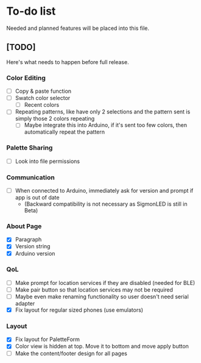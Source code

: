 # To-do list

Needed and planned features will be placed into this file.

## [TODO]

Here's what needs to happen before full release.

### Color Editing
- [ ] Copy & paste function
- [ ] Swatch color selector
	- [ ] Recent colors
- [ ] Repeating patterns, like have only 2 selections and the pattern sent is simply those 2 colors repeating
	- [ ] Maybe integrate this into Arduino, if it's sent too few colors, then automatically repeat the pattern

### Palette Sharing
- [ ] Look into file permissions

### Communication
- [ ] When connected to Arduino, immediately ask for version and prompt if app is out of date
	- (Backward compatibility is not necessary as SigmonLED is still in Beta)

### About Page
- [x] Paragraph
- [x] Version string
- [x] Arduino version

### QoL
- [ ] Make prompt for location services if they are disabled (needed for BLE)
- [ ] Make pair button so that location services may not be required
- [ ] Maybe even make renaming functionality so user doesn't need serial adapter
- [x] Fix layout for regular sized phones (use emulators)

### Layout
- [x] Fix layout for PaletteForm
- [x] Color view is hidden at top. Move it to bottom and move apply button
- [ ] Make the content/footer design for all pages
